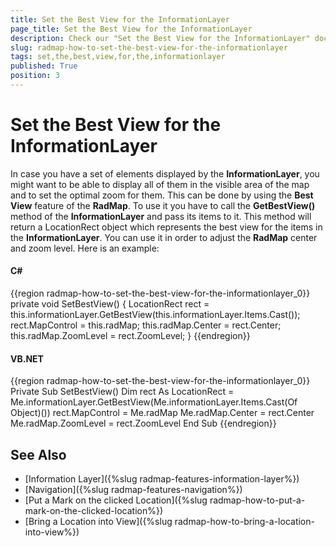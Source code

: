 ```yaml
---
title: Set the Best View for the InformationLayer
page_title: Set the Best View for the InformationLayer
description: Check our "Set the Best View for the InformationLayer" documentation article for the RadMap WPF control.
slug: radmap-how-to-set-the-best-view-for-the-informationlayer
tags: set,the,best,view,for,the,informationlayer
published: True
position: 3
---
```


# Set the Best View for the InformationLayer

In case you have a set of elements displayed by the __InformationLayer__, you might want to be able to display all of them in the visible area of the map and to set the optimal zoom for them. This can be done by using the __Best View__ feature of the __RadMap__. To use it you have to call the __GetBestView()__ method of the __InformationLayer__ and pass its items to it. This method will return a LocationRect object which represents the best view for the items in the __InformationLayer__. You can use it in order to adjust the __RadMap__ center and zoom level. Here is an example:        

#### __C#__
{{region radmap-how-to-set-the-best-view-for-the-informationlayer_0}}
	private void SetBestView()
	{
	    LocationRect rect = this.informationLayer.GetBestView(this.informationLayer.Items.Cast<object>());
	    rect.MapControl = this.radMap;
	    this.radMap.Center = rect.Center;
	    this.radMap.ZoomLevel = rect.ZoomLevel;
	}
{{endregion}}

#### __VB.NET__
{{region radmap-how-to-set-the-best-view-for-the-informationlayer_0}}
	Private Sub SetBestView()
		Dim rect As LocationRect = Me.informationLayer.GetBestView(Me.informationLayer.Items.Cast(Of Object)())
		rect.MapControl = Me.radMap
		Me.radMap.Center = rect.Center
		Me.radMap.ZoomLevel = rect.ZoomLevel
	End Sub
{{endregion}}

## See Also
 * [Information Layer]({%slug radmap-features-information-layer%})
 * [Navigation]({%slug radmap-features-navigation%})
 * [Put a Mark on the clicked Location]({%slug radmap-how-to-put-a-mark-on-the-clicked-location%})
 * [Bring a Location into View]({%slug radmap-how-to-bring-a-location-into-view%})